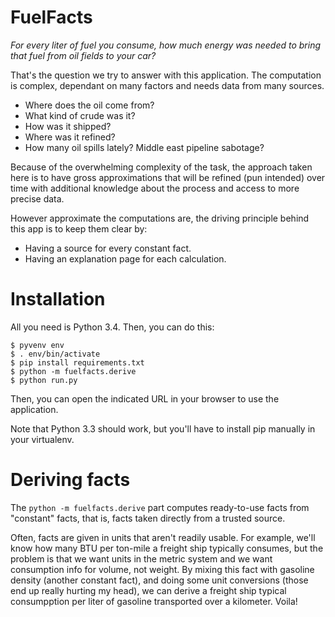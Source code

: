 # FuelFacts

*For every liter of fuel you consume, how much energy was needed to bring that fuel from oil fields
to your car?*

That's the question we try to answer with this application. The computation is complex, dependant
on many factors and needs data from many sources.

* Where does the oil come from?
* What kind of crude was it?
* How was it shipped?
* Where was it refined?
* How many oil spills lately? Middle east pipeline sabotage?

Because of the overwhelming complexity of the task, the approach taken here is to have gross
approximations that will be refined (pun intended) over time with additional knowledge about the
process and access to more precise data.

However approximate the computations are, the driving principle behind this app is to keep them
clear by:

* Having a source for every constant fact.
* Having an explanation page for each calculation.

# Installation

All you need is Python 3.4. Then, you can do this:

    $ pyvenv env
    $ . env/bin/activate
    $ pip install requirements.txt
    $ python -m fuelfacts.derive
    $ python run.py

Then, you can open the indicated URL in your browser to use the application.

Note that Python 3.3 should work, but you'll have to install pip manually in your virtualenv.

# Deriving facts

The `python -m fuelfacts.derive` part computes ready-to-use facts from "constant" facts, that is,
facts taken directly from a trusted source.

Often, facts are given in units that aren't readily usable. For example, we'll know how many BTU
per ton-mile a freight ship typically consumes, but the problem is that we want units in the metric
system and we want consumption info for volume, not weight. By mixing this fact with gasoline
density (another constant fact), and doing some unit conversions (those end up really hurting my
head), we can derive a freight ship typical consumpption per liter of gasoline transported over a
kilometer. Voila!

